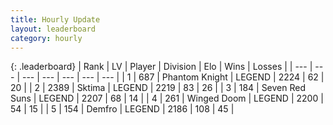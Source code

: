 ```yaml
---
title: Hourly Update
layout: leaderboard
category: hourly
---
```


{: .leaderboard}
| Rank | LV | Player | Division | Elo | Wins | Losses |
| --- | --- | --- | --- | --- | --- | --- |
| <span data-change="0">1</span> | 687 | <span title="ID: 742939">Phantom Knight</span> | LEGEND | <span data-change="0">2224</span> | <span data-change="0">62</span> | <span data-change="0">20</span> |
| <span data-change="0">2</span> | 2389 | <span title="ID: 353063">Sktima</span> | LEGEND | <span data-change="0">2219</span> | <span data-change="0">83</span> | <span data-change="0">26</span> |
| <span data-change="0">3</span> | 184 | <span title="ID: 670324">Seven Red Suns</span> | LEGEND | <span data-change="0">2207</span> | <span data-change="0">68</span> | <span data-change="0">14</span> |
| <span data-change="0">4</span> | 261 | <span title="ID: 744396">Winged Doom</span> | LEGEND | <span data-change="0">2200</span> | <span data-change="0">54</span> | <span data-change="0">15</span> |
| <span data-change="0">5</span> | 154 | <span title="ID: 81974">Demfro</span> | LEGEND | <span data-change="-8">2186</span> | <span data-change="1">108</span> | <span data-change="1">45</span> |